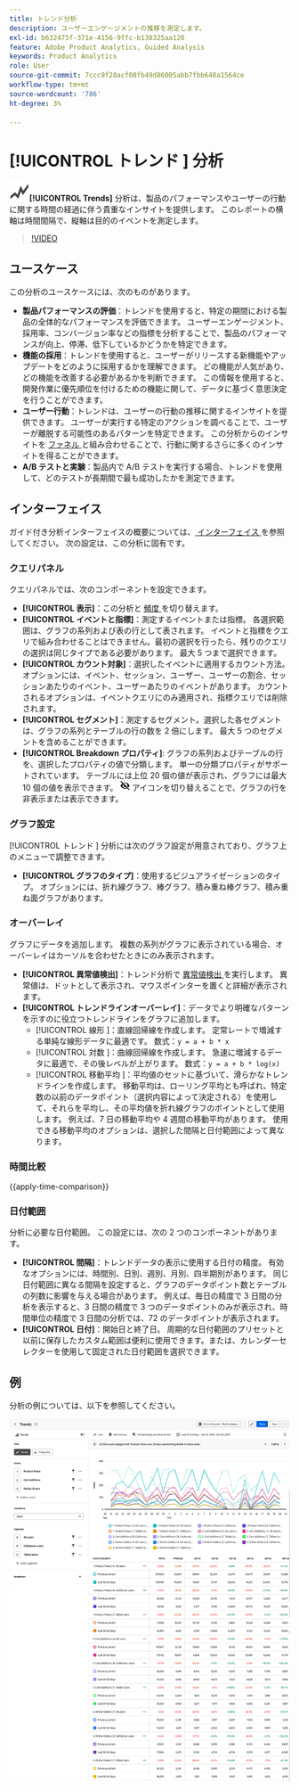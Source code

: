 ```yaml
---
title: トレンド分析
description: ユーザーエンゲージメントの推移を測定します。
exl-id: b632475f-371e-4156-9ffc-b138325aa120
feature: Adobe Product Analytics, Guided Analysis
keywords: Product Analytics
role: User
source-git-commit: 7ccc9f28acf08fb49d86005abb7fbb648a1564ce
workflow-type: tm+mt
source-wordcount: '786'
ht-degree: 3%

---
```


# [!UICONTROL  トレンド ] 分析

![GraphTrend](/help/assets/icons/GraphTrend.svg)**[!UICONTROL Trends]** 分析は、製品のパフォーマンスやユーザーの行動に関する時間の経過に伴う貴重なインサイトを提供します。 このレポートの横軸は時間間隔で、縦軸は目的のイベントを測定します。

>[!VIDEO](https://video.tv.adobe.com/v/3421666/?learn=on)

## ユースケース

この分析のユースケースには、次のものがあります。

* **製品パフォーマンスの評価**：トレンドを使用すると、特定の期間における製品の全体的なパフォーマンスを評価できます。 ユーザーエンゲージメント、採用率、コンバージョン率などの指標を分析することで、製品のパフォーマンスが向上、停滞、低下しているかどうかを特定できます。
* **機能の採用**：トレンドを使用すると、ユーザーがリリースする新機能やアップデートをどのように採用するかを理解できます。 どの機能が人気があり、どの機能を改善する必要があるかを判断できます。 この情報を使用すると、開発作業に優先順位を付けるための機能に関して、データに基づく意思決定を行うことができます。
* **ユーザー行動**：トレンドは、ユーザーの行動の推移に関するインサイトを提供できます。 ユーザーが実行する特定のアクションを調べることで、ユーザーが離脱する可能性のあるパターンを特定できます。 この分析からのインサイトを [ ファネル ](funnel.md) と組み合わせることで、行動に関するさらに多くのインサイトを得ることができます。
* **A/B テストと実験**：製品内で A/B テストを実行する場合、トレンドを使用して、どのテストが長期間で最も成功したかを測定できます。

## インターフェイス

ガイド付き分析インターフェイスの概要については、[ インターフェイス ](../overview.md#interface) を参照してください。 次の設定は、この分析に固有です。

### クエリパネル

クエリパネルでは、次のコンポーネントを設定できます。

* **[!UICONTROL 表示]**：この分析と [ 頻度 ](frequency.md) を切り替えます。
* **[!UICONTROL イベントと指標]**：測定するイベントまたは指標。 各選択範囲は、グラフの系列および表の行として表されます。 イベントと指標をクエリで組み合わせることはできません。最初の選択を行ったら、残りのクエリの選択は同じタイプである必要があります。 最大 5 つまで選択できます。
* **[!UICONTROL カウント対象]**：選択したイベントに適用するカウント方法。 オプションには、イベント、セッション、ユーザー、ユーザーの割合、セッションあたりのイベント、ユーザーあたりのイベントがあります。 カウントされるオプションは、イベントクエリにのみ適用され、指標クエリでは削除されます。
* **[!UICONTROL セグメント]**：測定するセグメント。選択した各セグメントは、グラフの系列とテーブルの行の数を 2 倍にします。 最大 5 つのセグメントを含めることができます。
* **[!UICONTROL Breakdown プロパティ]**: グラフの系列およびテーブルの行を、選択したプロパティの値で分類します。 単一の分類プロパティがサポートされています。 テーブルには上位 20 個の値が表示され、グラフには最大 10 個の値を表示できます。 ![ 非表示アイコンを表示 ](../assets/hide-in-chart.png) アイコンを切り替えることで、グラフの行を非表示または表示できます。

### グラフ設定

[!UICONTROL  トレンド ] 分析には次のグラフ設定が用意されており、グラフ上のメニューで調整できます。

* **[!UICONTROL グラフのタイプ]**：使用するビジュアライゼーションのタイプ。 オプションには、折れ線グラフ、棒グラフ、積み重ね棒グラフ、積み重ね面グラフがあります。

### オーバーレイ

グラフにデータを追加します。 複数の系列がグラフに表示されている場合、オーバーレイはカーソルを合わせたときにのみ表示されます。

* **[!UICONTROL 異常値検出]**：トレンド分析で [ 異常値検出 ](/help/analysis-workspace/c-anomaly-detection/anomaly-detection.md) を実行します。 異常値は、ドットとして表示され、マウスポインターを置くと詳細が表示されます。
* **[!UICONTROL トレンドラインオーバーレイ]**：データでより明確なパターンを示すのに役立つトレンドラインをグラフに追加します。
   * [!UICONTROL  線形 ]：直線回帰線を作成します。 定常レートで増減する単純な線形データに最適です。 数式：`y = a + b * x`
   * [!UICONTROL  対数 ]：曲線回帰線を作成します。 急速に増減するデータに最適で、その後レベルが上がります。 数式：`y = a + b * log(x)`
   * [!UICONTROL  移動平均 ]：平均値のセットに基づいて、滑らかなトレンドラインを作成します。 移動平均は、ローリング平均とも呼ばれ、特定数の以前のデータポイント（選択内容によって決定される）を使用して、それらを平均し、その平均値を折れ線グラフのポイントとして使用します。 例えば、7 日の移動平均や 4 週間の移動平均があります。 使用できる移動平均のオプションは、選択した間隔と日付範囲によって異なります。

### 時間比較

{{apply-time-comparison}}


### 日付範囲

分析に必要な日付範囲。 この設定には、次の 2 つのコンポーネントがあります。

* **[!UICONTROL 間隔]**：トレンドデータの表示に使用する日付の精度。 有効なオプションには、時間別、日別、週別、月別、四半期別があります。 同じ日付範囲に異なる間隔を設定すると、グラフのデータポイント数とテーブルの列数に影響を与える場合があります。 例えば、毎日の精度で 3 日間の分析を表示すると、3 日間の精度で 3 つのデータポイントのみが表示され、時間単位の精度で 3 日間の分析では、72 のデータポイントが表示されます。
* **[!UICONTROL 日付]**：開始日と終了日。 周期的な日付範囲のプリセットと以前に保存したカスタム範囲は便利に使用できます。または、カレンダーセレクターを使用して固定された日付範囲を選択できます。

## 例

分析の例については、以下を参照してください。

![ トレンド比較 ](../assets/trends-compare.png)
